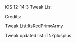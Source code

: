 iOS 12-14-3 Tweak List 

Credits:

Tweak List:ItsRedPrimeArmy




Tweak updated list:iTNZplusplus













